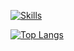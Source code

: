 [![Skills](https://skillicons.dev/icons?i=py,java,mysql,git,gradle,maven,html,css,bootstrap,js,eclipse,vscode,github&perline=5)](https://skillicons.dev)

[![Top Langs](https://github-readme-stats.vercel.app/api/top-langs/?username=Gallardo7761&hide_progress=true)](https://github.com/Gallardo7761/repositories)
